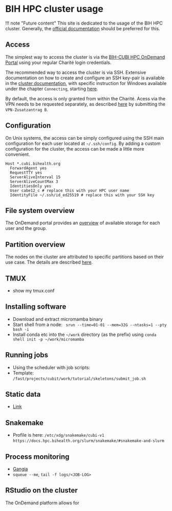 # BIH HPC cluster usage

!!! note "Future content"
    This site is dedicated to the usage of the BIH HPC cluster. Generally, the
    [official documentation](https://bihealth.github.io/bih-cluster/) should be
    preferred for this.

## Access

The simplest way to access the cluster is via the [BIH-CUBI HPC OnDemand
Portal](https://hpc-portal.cubi.bihealth.org) using your regular Charité login
credentials.

The recommended way to access the cluster is via SSH. Extensive documentation
on how to create and configure an SSH key-pair is available in the [cluster
documentation](https://bihealth.github.io/bih-cluster/misc/ssh-basics/), with
specific instruction for Windows available under the chapter `Connecting`,
starting
[here](https://bihealth.github.io/bih-cluster/connecting/generate-key/windows/).

By default, the access is only granted from within the Charité. Acess via the
VPN needs to be requested separately, as described
[here](https://bihealth.github.io/bih-cluster/connecting/from-external) by
submitting the `VPN-Zusatzantrag B`.

## Configuration

On Unix systems, the access can be simply configured using the SSH main
configuration for each user located at `~/.ssh/config`. By adding a custom
configuration for the cluster, the access can be made a little more convenient.

```
Host *.cubi.bihealth.org
  ForwardAgent yes
  RequestTTY yes
  ServerAliveInterval 15
  ServerAliveCountMax 3
  IdentitiesOnly yes
  User cabe12_c # replace this with your HPC user name
  IdentityFile ~/.ssh/id_ed25519 # replace this with your SSH key
```

## File system overview

The OnDemand portal provides an
[overview](https://hpc-portal.cubi.bihealth.org/pun/sys/ood-bih-quotas) of
available storage for each user and the group.

## Partition overview

The nodes on the cluster are attributed to specific partitions based on their
use case. The details are described
[here](https://docs.hpc.bihealth.org/overview/job-scheduler/).

## TMUX

* show my tmux.conf

## Installing software

* Download and extract micromamba binary
* Start shell from a node: ` srun --time=01-01 --mem=32G --ntasks=1 --pty bash -i`
* Install conda etc into the `~/work` directory (as the prefix) using `conda shell init -p ~/work/micromamba`

## Running jobs

* Using the scheduler with job scripts: 
* Template: `/fast/projects/cubit/work/tutorial/skeletons/submit_job.sh`

## Static data

* [Link](https://bihealth.github.io/bih-cluster/cubit/)

## Snakemake

* Profile is here: `/etc/xdg/snakemake/cubi-v1` `https://docs.hpc.bihealth.org/slurm/snakemake/#snakemake-and-slurm`

## Process monitoring

* [Gangia](https://hpc-ganglia.cubi.bihealth.org)
* `squeue --me`, `tail -f logs/<JOB-LOG>`

## RStudio on the cluster

The OnDemand platform allows for 
